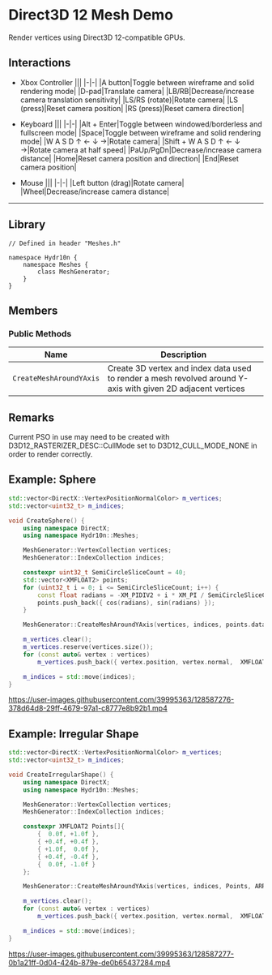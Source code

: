# Direct3D 12 Mesh Demo

Render vertices using Direct3D 12-compatible GPUs.

## Interactions
- Xbox Controller
    |||
    |-|-|
    |A button|Toggle between wireframe and solid rendering mode|
    |D-pad|Translate camera|
    |LB/RB|Decrease/increase camera translation sensitivity|
    |LS/RS (rotate)|Rotate camera|
    |LS (press)|Reset camera position|
    |RS (press)|Reset camera direction|

- Keyboard
    |||
    |-|-|
    |Alt + Enter|Toggle between windowed/borderless and fullscreen mode|
    |Space|Toggle between wireframe and solid rendering mode|
    |W A S D ↑ ← ↓ →|Rotate camera|
    |Shift + W A S D ↑ ← ↓ →|Rotate camera at half speed|
    |PaUp/PgDn|Decrease/increase camera distance|
    |Home|Reset camera position and direction|
    |End|Reset camera position|

- Mouse
    |||
    |-|-|
    |Left button (drag)|Rotate camera|
    |Wheel|Decrease/increase camera distance|

---

## Library
```
// Defined in header "Meshes.h"

namespace Hydr10n {
    namespace Meshes {
        class MeshGenerator;
    }
}
```

## Members

### Public Methods
|Name|Description|
|-|-|
|```CreateMeshAroundYAxis```|Create 3D vertex and index data used to render a mesh revolved around Y-axis with given 2D adjacent vertices|

## Remarks
Current PSO in use may need to be created with D3D12_RASTERIZER_DESC::CullMode set to D3D12_CULL_MODE_NONE in order to render correctly.

## Example: Sphere
```CPP
std::vector<DirectX::VertexPositionNormalColor> m_vertices;
std::vector<uint32_t> m_indices;

void CreateSphere() {
    using namespace DirectX;
    using namespace Hydr10n::Meshes;

    MeshGenerator::VertexCollection vertices;
    MeshGenerator::IndexCollection indices;

    constexpr uint32_t SemiCircleSliceCount = 40;
    std::vector<XMFLOAT2> points;
    for (uint32_t i = 0; i <= SemiCircleSliceCount; i++) {
        const float radians = -XM_PIDIV2 + i * XM_PI / SemiCircleSliceCount;
        points.push_back({ cos(radians), sin(radians) });
    }

    MeshGenerator::CreateMeshAroundYAxis(vertices, indices, points.data(), points.size(), 1, SemiCircleSliceCount * 2, 0);

    m_vertices.clear();
    m_vertices.reserve(vertices.size());
    for (const auto& vertex : vertices)
        m_vertices.push_back({ vertex.position, vertex.normal,  XMFLOAT4(Colors::Green) });

    m_indices = std::move(indices);
}
```

https://user-images.githubusercontent.com/39995363/128587276-378d64d8-29ff-4679-97a1-c8777e8b92b1.mp4

## Example: Irregular Shape
```CPP
std::vector<DirectX::VertexPositionNormalColor> m_vertices;
std::vector<uint32_t> m_indices;

void CreateIrregularShape() {
    using namespace DirectX;
    using namespace Hydr10n::Meshes;

    MeshGenerator::VertexCollection vertices;
    MeshGenerator::IndexCollection indices;

    constexpr XMFLOAT2 Points[]{
        {  0.0f, +1.0f },
        { +0.4f, +0.4f },
        { +1.0f,  0.0f },
        { +0.4f, -0.4f },
        {  0.0f, -1.0f }
    };

    MeshGenerator::CreateMeshAroundYAxis(vertices, indices, Points, ARRAYSIZE(Points), 10, 30, 0);

    m_vertices.clear();
    for (const auto& vertex : vertices)
        m_vertices.push_back({ vertex.position, vertex.normal,  XMFLOAT4(Colors::Green) });

    m_indices = std::move(indices);
}
```

https://user-images.githubusercontent.com/39995363/128587277-0b1a21ff-0d04-424b-879e-de0b65437284.mp4
